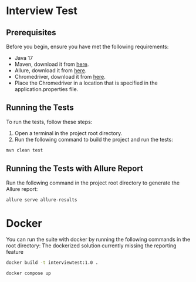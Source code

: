 # Interview Test

## Prerequisites

Before you begin, ensure you have met the following requirements:

- Java 17
- Maven, download it from [here](https://maven.apache.org/download.cgi).
- Allure, download it from [here](https://docs.qameta.io/allure/).
- Chromedriver, download it from [here](https://chromedriver.chromium.org/downloads).
- Place the Chromedriver in a location that is specified in the application.properties file.

## Running the Tests

To run the tests, follow these steps:

1. Open a terminal in the project root directory.
2. Run the following command to build the project and run the tests:

```bash
mvn clean test
```

## Running the Tests with Allure Report

Run the following command in the project root directory to generate the Allure report:

```bash
allure serve allure-results
```

# Docker

You can run the suite with docker by running the following commands in the root directory:
The dockerized solution currently missing the reporting feature

```bash
docker build -t interviewtest:1.0 .
```

```bash
docker compose up
```
